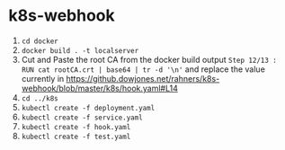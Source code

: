 # k8s-webhook

1. `cd docker`
2. `docker build . -t localserver`
3. Cut and Paste the root CA from the docker build output `Step 12/13 : RUN cat rootCA.crt | base64 | tr -d '\n'` and replace the value currently in https://github.dowjones.net/rahners/k8s-webhook/blob/master/k8s/hook.yaml#L14
4. `cd ../k8s`
5. `kubectl create -f deployment.yaml`
6. `kubectl create -f service.yaml`
7. `kubectl create -f hook.yaml`
8. `kubectl create -f test.yaml`
